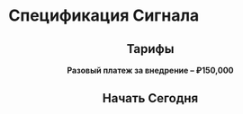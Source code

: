 # Спецификация Сигнала

<div align="center">
  
## Тарифы

**Разовый платеж за внедрение – ₽150,000**

</div>

<FitnessTarifs />

<div align="center">

## Начать Сегодня

</div>

<DialogsForm />
